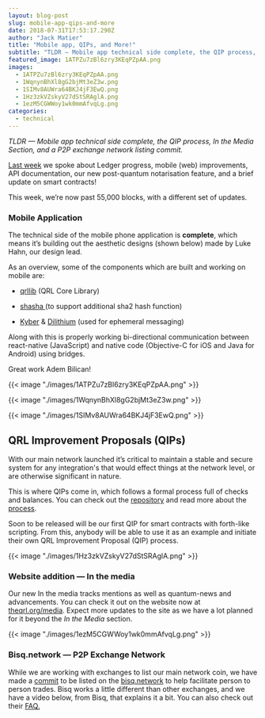 ```yaml
---
layout: blog-post
slug: mobile-app-qips-and-more
date: 2018-07-31T17:53:17.290Z
author: "Jack Matier"
title: "Mobile app, QIPs, and More!"
subtitle: "TLDR — Mobile app technical side complete, the QIP process, In the Media Section, and a P2P exchange network listing commit."
featured_image: 1ATPZu7zBl6zry3KEqPZpAA.png
images:
  - 1ATPZu7zBl6zry3KEqPZpAA.png
  - 1WqnynBhXl8gG2bjMt3eZ3w.png
  - 1SIMv8AUWra64BKJ4jF3EwQ.png
  - 1Hz3zkVZskyV27dStSRAglA.png
  - 1ezM5CGWWoy1wk0mmAfvqLg.png
categories:
  - technical
---
```


*TLDR — Mobile app technical side complete, the QIP process, In the Media Section, and a P2P exchange network listing commit.*

[Last week](/blog/step-by-step-what-weve-been-up-to) we spoke about Ledger progress, mobile (web) improvements, API documentation, our new post-quantum notarisation feature, and a brief update on smart contracts!

This week, we’re now past 55,000 blocks, with a different set of updates.

### Mobile Application

The technical side of the mobile phone application is **complete**, which means it’s building out the aesthetic designs (shown below) made by Luke Hahn, our design lead.

As an overview, some of the components which are built and working on mobile are:

* [qrllib](https://github.com/theQRL/qrllib) (QRL Core Library)

* [shasha ](https://github.com/theQRL/qrllib/tree/master/src/shasha)(to support additional sha2 hash function)

* [Kyber](https://eprint.iacr.org/2017/634.pdf) & [Dilithium](https://cryptojedi.org/papers/dilithium-20170627.pdf) (used for ephemeral messaging)

Along with this is properly working bi-directional communication between react-native (JavaScript) and native code (Objective-C for iOS and Java for Android) using bridges.

Great work Adem Bilican!

{{< image "./images/1ATPZu7zBl6zry3KEqPZpAA.png" >}}

{{< image "./images/1WqnynBhXl8gG2bjMt3eZ3w.png" >}}

{{< image "./images/1SIMv8AUWra64BKJ4jF3EwQ.png" >}}

## QRL Improvement Proposals (QIPs)

With our main network launched it’s critical to maintain a stable and secure system for any integration's that would effect things at the network level, or are otherwise significant in nature.

This is where QIPs come in, which follows a formal process full of checks and balances. You can check out the [repository](https://github.com/theQRL/qips) and read more about the [process](https://github.com/theQRL/qips/tree/master/0.Process).

Soon to be released will be our first QIP for smart contracts with forth-like scripting. From this, anybody will be able to use it as an example and initiate their own QRL Improvement Proposal (QIP) process.

{{< image "./images/1Hz3zkVZskyV27dStSRAglA.png" >}}

### Website addition — In the media

Our new In the media tracks mentions as well as quantum-news and advancements. You can check it out on the website now at [theqrl.org/media](https://theqrl.org/media). Expect more updates to the site as we have a lot planned for it beyond the *In the Media* section.

{{< image "./images/1ezM5CGWWoy1wk0mmAfvqLg.png" >}}

### Bisq.network — P2P Exchange Network

While we are working with exchanges to list our main network coin, we have made a [commit](https://github.com/bisq-network/bisq-assets/pull/91) to be listed on the [bisq.network](https://bisq.network/) to help facilitate person to person trades. Bisq works a little different than other exchanges, and we have a video below, from Bisq, that explains it a bit. You can also check out their [FAQ.](https://bisq.network/faq/)
